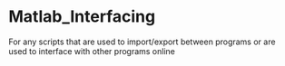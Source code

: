 # Matlab_Interfacing
For any scripts that are used to import/export between programs or are used to interface with other programs online
